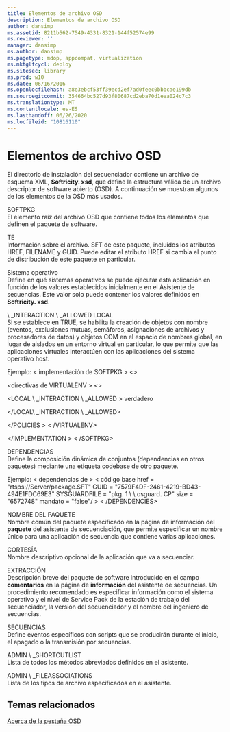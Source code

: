 ```yaml
---
title: Elementos de archivo OSD
description: Elementos de archivo OSD
author: dansimp
ms.assetid: 8211b562-7549-4331-8321-144f52574e99
ms.reviewer: ''
manager: dansimp
ms.author: dansimp
ms.pagetype: mdop, appcompat, virtualization
ms.mktglfcycl: deploy
ms.sitesec: library
ms.prod: w10
ms.date: 06/16/2016
ms.openlocfilehash: a8e3ebcf53ff39ecd2ef7ad0feec0bbbcae199db
ms.sourcegitcommit: 354664bc527d93f80687cd2eba70d1eea024c7c3
ms.translationtype: MT
ms.contentlocale: es-ES
ms.lasthandoff: 06/26/2020
ms.locfileid: "10816110"
---
```

# Elementos de archivo OSD


El directorio de instalación del secuenciador contiene un archivo de esquema XML, **Softricity. xsd**, que define la estructura válida de un archivo descriptor de software abierto (OSD). A continuación se muestran algunos de los elementos de la OSD más usados.

<a href="" id="softpkg"></a>SOFTPKG  
El elemento raíz del archivo OSD que contiene todos los elementos que definen el paquete de software.

<a href="" id="codebase"></a>TE  
Información sobre el archivo. SFT de este paquete, incluidos los atributos HREF, FILENAME y GUID. Puede editar el atributo HREF si cambia el punto de distribución de este paquete en particular.

<a href="" id="os"></a>Sistema operativo  
Define en qué sistemas operativos se puede ejecutar esta aplicación en función de los valores establecidos inicialmente en el Asistente de secuencias. Este valor solo puede contener los valores definidos en **Softricity. xsd**.

<a href="" id="local-interaction-allowed"></a>\ _INTERACTION \ _ALLOWED LOCAL  
Si se establece en TRUE, se habilita la creación de objetos con nombre (eventos, exclusiones mutuas, semáforos, asignaciones de archivos y procesadores de datos) y objetos COM en el espacio de nombres global, en lugar de aislados en un entorno virtual en particular, lo que permite que las aplicaciones virtuales interactúen con las aplicaciones del sistema operativo host.

Ejemplo: &lt; implementación de SOFTPKG &gt; &lt;&gt;

&lt;directivas de VIRTUALENV &gt; &lt;&gt;

&lt;LOCAL \ _INTERACTION \ _ALLOWED &gt; verdadero

&lt;/LOCAL\ _INTERACTION \ _ALLOWED&gt;

&lt;/POLICIES &gt; &lt; /VIRTUALENV&gt;

&lt;/IMPLEMENTATION &gt; &lt; /SOFTPKG&gt;

<a href="" id="dependencies"></a>DEPENDENCIAS  
Define la composición dinámica de conjuntos (dependencias en otros paquetes) mediante una etiqueta codebase de otro paquete.

Ejemplo: &lt; dependencias de &gt; &lt; código base href = "rtsps://Server/package.SFT" GUID = "7579F4DF-2461-4219-BD43-494E1FDC69E3" SYSGUARDFILE = "pkg. 1 \ \ osguard. CP" size = "6572748" mandato = "false"/ &gt; &lt; /DEPENDENCIES&gt;

<a href="" id="package-name"></a>NOMBRE DEL PAQUETE  
Nombre común del paquete especificado en la página de información del **paquete** del asistente de secuenciación, que permite especificar un nombre único para una aplicación de secuencia que contiene varias aplicaciones.

<a href="" id="title"></a>CORTESÍA  
Nombre descriptivo opcional de la aplicación que va a secuenciar.

<a href="" id="abstract"></a>EXTRACCIÓN  
Descripción breve del paquete de software introducido en el campo **comentarios** en la página de **información** del asistente de secuencias. Un procedimiento recomendado es especificar información como el sistema operativo y el nivel de Service Pack de la estación de trabajo del secuenciador, la versión del secuenciador y el nombre del ingeniero de secuencias.

<a href="" id="script"></a>SECUENCIAS  
Define eventos específicos con scripts que se producirán durante el inicio, el apagado o la transmisión por secuencias.

<a href="" id="mgmt-shortcutlist"></a>ADMIN \ _SHORTCUTLIST  
Lista de todos los métodos abreviados definidos en el asistente.

<a href="" id="mgmt-fileassociations"></a>ADMIN \ _FILEASSOCIATIONS  
Lista de los tipos de archivo especificados en el asistente.

## Temas relacionados


[Acerca de la pestaña OSD](about-the-osd-tab.md)

 

 





